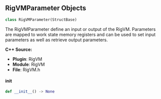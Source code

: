 ## RigVMParameter Objects

```python
class RigVMParameter(StructBase)
```

The RigVMParameter define an input or output of the RigVM.
Parameters are mapped to work state memory registers and can be
used to set input parameters as well as retrieve output parameters.

**C++ Source:**

- **Plugin**: RigVM
- **Module**: RigVM
- **File**: RigVM.h

<a id="unreal.RigVMParameter.__init__"></a>

#### __init__

```python
def __init__() -> None
```

<a id="unreal.RigVMInstructionSetExecuteState"></a>